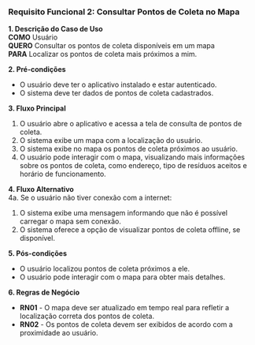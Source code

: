 ### Requisito Funcional 2: Consultar Pontos de Coleta no Mapa  

**1. Descrição do Caso de Uso**  
**COMO** Usuário  
**QUERO** Consultar os pontos de coleta disponíveis em um mapa  
**PARA** Localizar os pontos de coleta mais próximos a mim.

**2. Pré-condições**  
- O usuário deve ter o aplicativo instalado e estar autenticado.  
- O sistema deve ter dados de pontos de coleta cadastrados.

**3. Fluxo Principal**  
1. O usuário abre o aplicativo e acessa a tela de consulta de pontos de coleta.  
2. O sistema exibe um mapa com a localização do usuário.  
3. O sistema exibe no mapa os pontos de coleta próximos ao usuário.  
4. O usuário pode interagir com o mapa, visualizando mais informações sobre os pontos de coleta, como endereço, tipo de resíduos aceitos e horário de funcionamento.

**4. Fluxo Alternativo**  
4a. Se o usuário não tiver conexão com a internet:
   1. O sistema exibe uma mensagem informando que não é possível carregar o mapa sem conexão.
   2. O sistema oferece a opção de visualizar pontos de coleta offline, se disponível.

**5. Pós-condições**  
- O usuário localizou pontos de coleta próximos a ele.  
- O usuário pode interagir com o mapa para obter mais detalhes.

**6. Regras de Negócio**  
- **RN01** - O mapa deve ser atualizado em tempo real para refletir a localização correta dos pontos de coleta.
- **RN02** - Os pontos de coleta devem ser exibidos de acordo com a proximidade ao usuário.
